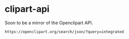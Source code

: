# clipart-api

Soon to be a mirror of the Openclipart API.

    https://openclipart.org/search/json/?query=integrated
